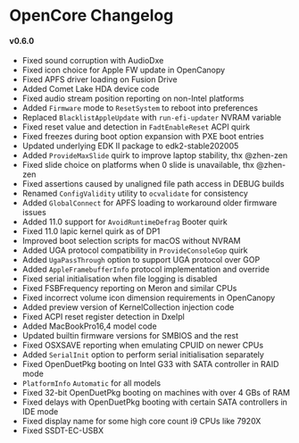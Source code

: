 OpenCore Changelog
==================

#### v0.6.0
- Fixed sound corruption with AudioDxe
- Fixed icon choice for Apple FW update in OpenCanopy
- Fixed APFS driver loading on Fusion Drive
- Added Comet Lake HDA device code
- Fixed audio stream position reporting on non-Intel platforms
- Added `Firmware` mode to `ResetSystem` to reboot into preferences
- Replaced `BlacklistAppleUpdate` with `run-efi-updater` NVRAM variable
- Fixed reset value and detection in `FadtEnableReset` ACPI quirk
- Fixed freezes during boot option expansion with PXE boot entries
- Updated underlying EDK II package to edk2-stable202005
- Added `ProvideMaxSlide` quirk to improve laptop stability, thx @zhen-zen
- Fixed slide choice on platforms when 0 slide is unavailable, thx @zhen-zen
- Fixed assertions caused by unaligned file path access in DEBUG builds
- Renamed `ConfigValidity` utility to `ocvalidate` for consistency
- Added `GlobalConnect` for APFS loading to workaround older firmware issues
- Added 11.0 support for `AvoidRuntimeDefrag` Booter quirk
- Fixed 11.0 lapic kernel quirk as of DP1
- Improved boot selection scripts for macOS without NVRAM
- Added UGA protocol compatibility in `ProvideConsoleGop` quirk
- Added `UgaPassThrough` option to support UGA protocol over GOP
- Added `AppleFramebufferInfo` protocol implementation and override
- Fixed serial initialisation when file logging is disabled
- Fixed FSBFrequency reporting on Meron and similar CPUs
- Fixed incorrect volume icon dimension requirements in OpenCanopy
- Added preview version of KernelCollection injection code
- Fixed ACPI reset register detection in DxeIpl
- Added MacBookPro16,4 model code
- Updated builtin firmware versions for SMBIOS and the rest
- Fixed OSXSAVE reporting when emulating CPUID on newer CPUs
- Added `SerialInit` option to perform serial initialisation separately
- Fixed OpenDuetPkg booting on Intel G33 with SATA controller in RAID mode
- `PlatformInfo` `Automatic` for all models
- Fixed 32-bit OpenDuetPkg booting on machines with over 4 GBs of RAM
- Fixed delays with OpenDuetPkg booting with certain SATA controllers in IDE mode
- Fixed display name for some high core count i9 CPUs like 7920X
- Fixed SSDT-EC-USBX